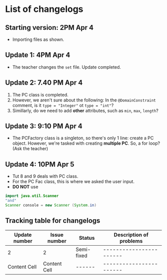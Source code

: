 # List of changelogs
## Starting version: 2PM Apr 4
- Importing files as shown.
## Update 1: 4PM Apr 4
- The teacher changes the ```set``` file. Update completed.
## Update 2: 7.40 PM Apr 4
1. The PC class is completed.
2. However, we aren't sure about the following: In the ```@DomainConstraint``` comment, is it ```type = "Integer"``` ot ```type = "int"```?
3. Simillarly, do we need to add **other** attributes, such as ```min```, ```max```, ```length```?
## Update 3: 9:10 PM Apr 4
- The PCFactory class is a singleton, so there's only 1 line: create a PC object. However, we're tasked with creating **multiple PC**. So, a for loop? (Ask the teacher)

## Update 4: 10PM Apr 5
- Tut 8 and 9 deals with PC class.
- For the PC Fac class, this is where we asked the user input.
- **DO NOT** use 
```java
import java.util.Scanner
"and"
Scanner console = new Scanner (System.in)
```
## Tracking table for changelogs
| Update number  | Issue number | Status | Description of problems |
| ------------- | ------------- | ------ | ----------------------- |
| 2 | 2 | Semi-fixed | ----------------------- |
| Content Cell  | Content Cell  | ------ | ----------------------- |
